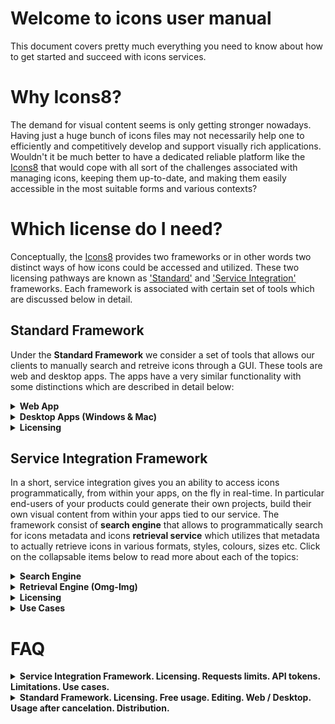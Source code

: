 # Welcome to icons user manual
This document covers pretty much everything you need to know about how to get started and succeed with icons services.

# Why Icons8?

The demand for visual content seems is only getting stronger nowadays. Having just a huge bunch of icons files may not necessarily help one to efficiently and competitively develop and support visually rich applications. Wouldn't it be much better to have a dedicated reliable platform like the [Icons8](https://icons8.com/) that would cope with all sort of the challenges associated with managing icons, keeping them up-to-date, and making them easily accessible in the most suitable forms and various contexts?

# Which license do I need?

Conceptually, the [Icons8](https://icons8.com/) provides two frameworks or in other words two distinct ways of how icons could be accessed and utilized. These two licensing pathways are known as ['Standard'](#standard-framework) and ['Service Integration'](#service-integration-framework) frameworks. Each framework is associated with certain set of tools which are discussed below in detail. 

<!--
One of the most frequently asked questions from our customers is "<b>which license do I need</b>", meaning <b>which framework am I supposed to use</b> to achieve the goals of my project. The rest of this document is purposely dedicated to give you a clear answer for that question and to master the essentials of the frameworks. -->



## Standard Framework

Under the <b>Standard Framework</b> we consider a set of tools that allows our clients to manually search and retreive icons through a GUI. These tools are web and desktop apps. The apps have a very similar functionality with some distinctions which are described in detail below:
 
  <details>
  <summary>
   <strong>Web App</strong>
  </summary>
 
 [Icons web app](https://icons8.com/icons) is availale on any modern web browser and can be accessed via the URL: https://icons8.com/icons. The subscetions below grasp the main features of the web app:
   
  <ul>
    <hr>
   <li>
   <details>
     <summary>
       <strong> Searching  </strong>
     </summary>
  Searching is accomplished by entering a search query in the search bar as demonstrated below and pressing enter key. The most relevant icons set shows up. While entering search queries, you may select various styles, from the drop down menu located on the right from the search bar.
    
  <img src='https://github.com/visualpharm/icons-docs/blob/master/docs/Images/Icons/Search_2.png'>
 
   You have an option to view plain icons only (above screenshot) as well as icons with titles (below screenshot) just by toggling an approprite switch button on the top right of the main screen of the app (shown on both the above and below screenshots).
  
  <img src='https://github.com/visualpharm/icons-docs/blob/master/docs/Images/Icons/search_results_with_labels.png'>
  
  The most left pane of the web app contains four groups of filters. These groups are: styles, bundles, categories and trends. You may open these collapsible menus to quickly access categorized sets of icons:
   <p align="center">
   <img src='https://github.com/visualpharm/icons-docs/blob/master/docs/Images/Icons/stylespane.png'>
   </p>
 
 Note that sets of icons available <b>for free in SVG are highlighted</b> with <b>FREE SVG</b> label:
  
 <p align="center">
   <img src='https://github.com/visualpharm/icons-docs/blob/master/docs/Images/Icons/freesvg.png'>
 </p>
 
 Editor tool come up whenevere an icon is clicked: 
 
  <p align="center">
   <img src='https://github.com/visualpharm/icons-docs/blob/master/docs/Images/Icons/search_edit.png'>
 </p>
 
 Icons editing tools and other tools for manipulation with icons are described in the following subsections.
 
   </details>
   
   </li>
    <hr>
   <li>
    <details>
     <summary>
       <strong> Editing/Formating </strong>
     </summary>
  
   Editing and formatting tools show up whenever an icon from the list is clicked (see previous subsection on how to retrieve a list of icons you need):

  <p align="center">
   <img width="80%" src='https://github.com/visualpharm/icons-docs/blob/master/docs/Images/Icons/editor_main_1.png'>
 </p>
 
 A group of styles options applicable to the selected icon provide you with ability to quickly change the style of the icon you've just selected just by clicking on the style of your choice.
 
 <p align="center">
   <img width="80%" src='https://github.com/visualpharm/icons-docs/blob/master/docs/Images/Icons/editor_main_1_style.png'>
 </p>
  
  The editing tools are located on the most left pane of the editor and include the following tools:
  
  - Recolor
  - Overlay
  - Text
  - No efects
  - Stroke
  - Padding
  - Background
  - Circle
  - Square
  
  <br>
 The recolor tool aims to change the most prominent features of an icon. You may use various types of color selection tools to craft the desired look:
  
 <p align="center">
   <img  src='https://github.com/visualpharm/icons-docs/blob/master/docs/Images/Icons/recolor_edit.png'>
 </p>
  
  Overlay tool provides you with functionality to add an averlay from a list and specify its color:
  
   <p align="center">
   <img  src='https://github.com/visualpharm/icons-docs/blob/master/docs/Images/Icons/overlay_edit.png'>
 </p>
 
 Text editing is another awesome tool that let you text over your icon and change its size, style and color:
 
 
 <p align="center">
   <img   src='https://github.com/visualpharm/icons-docs/blob/master/docs/Images/Icons/text_tool_edit_1.png'>
 </p>
 
 Recolor, overlay and text are the effects applied to the icon with the use of toggle button. You may combine the effects by setting the appropriate buttons. The rest of the effects (stroke, padding, background, circle, square) are applied with the use of the radio button. You may apply one of the effect at a time or select the <b>"No Effects"</b> state when neither of the effects mentioned are applied.
 
 The stroke effect enhances the prominent features of the icon with the specified size/weight. You may change the color of the stroke either.
 <p align="center">
   <img   src='https://github.com/visualpharm/icons-docs/blob/master/docs/Images/Icons/stroke_effect_edit.png'>
 </p>
 
 Padding effect is used to generate space around an icon inside of outer borders:
 <p align="center">
   <img   src='https://github.com/visualpharm/icons-docs/blob/master/docs/Images/Icons/padding_effect_edit.png'>
 </p>
 
 Background effect adds a background to the icon with the functionality to specify custom color.
 
 <p align="center">
   <img  src='https://github.com/visualpharm/icons-docs/blob/master/docs/Images/Icons/background_effect_edit.png'>
 </p>
 
 Circle effect has various parameters which make this feature to be a very flexible tool. You may specify stroke, icon and circle sizes. 
 <p align="center">
   <img  src='https://github.com/visualpharm/icons-docs/blob/master/docs/Images/Icons/circle_effect_edit_with_circle.png'>
 </p>
 Also by setting up the <b>fill togle</b> to <b>ON</b> state you make the circle to be filled up with specific color that you may choose.
 <p align="center">
   <img src='https://github.com/visualpharm/icons-docs/blob/master/docs/Images/Icons/circle_effect_edit_with_fill.png'>
 </p>
 

 Square effect has similar feature set to the circular effect. In addition square effect has an extra parameter called <b>corner radius</b> that specifies the rounding of the square corners.
 <p align="center">
   <img src='https://github.com/visualpharm/icons-docs/blob/master/docs/Images/Icons/square_effect_edit.png'>
 </p>
 
 Same as with circle, the square effect has functionality to fill its interior:
 <p align="center">
   <img src='https://github.com/visualpharm/icons-docs/blob/master/docs/Images/Icons/square_effect_edit_fill_overlay.png'>
 </p>

 
   </details>
   </li>
    <hr>
    <li>
    <details>
     <summary>
       <strong> Downloading </strong>
     </summary>
  
   Icon downloading feature is available from the main icon editor pane which in turn come up whenever an icon is clicked. When the download button is clicked the following screen shows up:
   
 <p align="center">
   <img src='https://github.com/visualpharm/icons-docs/blob/master/docs/Images/Icons/download_edit.png'>
 </p>
 
 Paying customers are elegible to download icons in png, svg, eps and pdf file formats in any size up to 2048 pixels. Free customers are allowed to download icons in PNG up to 100x100px. The [Popular Icons](https://icons8.com/icon/pack/free-icons/all) and [Logos](https://icons8.com/icon/pack/Logos/all) are free in all formats, including SVG for both paying and free  
  
   <p align="center">
   <img src='https://github.com/visualpharm/icons-docs/blob/master/docs/Images/Icons/download_multiple_edit.png'>
 </p>
 
  
   </details>
   </li>
   <hr>
   <li>
    <details>
     <summary>
       <strong> Collections </strong>
     </summary>
  
  X
   
   </details>
   </li>
   <hr>

   <li>
    <details>
     <summary>
       <strong> HTML </strong>
     </summary>
  
  X
   
   </details>
   </li>
   <hr>
   </ul>
 
 
 
 </details>
   
  <details>
  <summary>
   <strong>Desktop Apps (Windows & Mac)</strong>
  </summary>

 Desktop Apps (Windows & Mac)
 </details>
 
  <details>
  <summary>
   <strong>Licensing</strong>
  </summary>
  
There are two possibilities for our clients to use [Icons8](https://icons8.com/) services: on a free basis and on a payable basis. Please note that we do provide lots fruitful things to use for free. Actually, among all the icons/photos services there are only two services that potentially could be payable: [regular icon license](https://icons8.com/paid-license-99/#/) and [API integrations license](https://icons8.com/paid-license-99/#/). All other services provided absolutely for free without any hidden costs. Of cause, there could be some requests from our clients for custom art/photo processing work, but in general [these](https://icons8.com/paid-license-99/#/) are the only two services that in principle could be payable.  For information regarding the free of charge usage please read the ['Free of charge licensing'](#free-of-charge-licensing) section below. Payable option of cause have the most ambitious capabilities. All the shades of licensing associated with paid licenses are described in ['Paid licensing'](#paid-licensing) section. 
## Free of charge licensing
All of the [Icons8](https://icons8.com/) icons/photos services and icons apps can be used for free except the API integration service. You are welcome to use them for free for personal or commercial use however it will require from you to reference us somewhere in an appropriate (publicly accessible) place of your product. In most cases it is enough to place a web link pointed to our website's main page or best of all, pointed directly to the icon you decided to use. Please note that the free icons can only be downloaded in PNG up to 100x100px. The [Popular Icons](https://icons8.com/icon/pack/free-icons/all) and [Logos](https://icons8.com/icon/pack/Logos/all) are free in all formats, including SVG.  

Below is the list of suggested places where you may set up a link:

 - Websites - we require linking from all pages where the icons are used. Please put the link in the footer if the icons are used on each page. A nice example:  
  
![](https://storage.crisp.chat/users/helpdesk/website/0387cc22-33e9-44e8-826f-c5c18d31fc81/15635e20-8c02-41d0-9b98-da3da95cf81b.png)  
  
 - Desktop software - please put the link in the About dialog
 - Mobile apps - please put the link in the About dialog and acknowledgment on
   the AppStore/Google Play page. If the application doesn’t have an
   About section, please reference [Icons8](https://icons8.com/) on the app page
 - Chrome App - please add the link to the description in the Chrome Web Store and (if it doesn't break your layout) somewhere in Settings   
 - WordPress plugin - please link on the Settings page of the plugin and the
   plugin page   
 - PDF, Excel, Word, any other document and also eBooks
   and printed editions - you can put the link anywhere in the document 
 - PC game - please put the link in the Credits section. And we would
   love to have a copy of the game, thank you :-)   
 - YouTube - please put the link in the description box   
 - eBay page - you can put the link in the footer   
 - Social network - please place the link in some of your posts
 - T-shirts, mugs, umbrellas etc. - put the link in some noticeable location of the product

##  Paid licensing
  
 </details>
 
 
  

<!--
 <details>
  <summary>
   <span style="color:blue"><strong>LICENSING MODEL</strong></span>
  </summary>
 This section aims to explain in detail various aspects of licensing and pricing for icons/photos services. While the strict [license agreement](https://icons8.com/download/Icons8_License.pdf) mainly focuses on the legitimacy of various types of usage, this chapter helps our clients to quickly grasp the main pricing features and wisely select the best possible usage option.



 </details>
 
 <hr>
 -->
  

## Service Integration Framework
In a short, service integration gives you an ability to access icons programmatically, from within your apps, on the fly in real-time. In particular end-users of your products could generate their own projects, build their own visual content from within your apps tied to our service. The framework consist of <b>search engine</b> that allows to programmatically search for icons metadata and icons <b>retrieval service</b> which utilizes that metadata to actually retrieve icons in various formats, styles, colours, sizes etc. Click on the collapsable items below to read more about each of the topics:

<!--<ul>
  <li>-->
   <details>
  
  <summary>
   <strong>Search Engine</strong>
  </summary>
  
  
 <!--## Overview-->
 
 
   
Requests to the search engine are constructed with the use of a set of parameters concatenated one after another in a row in the order that can be changed on your own. These paramateres are:


  <ul>
    <hr>
   <li>
   <details>
     <summary>
       <strong> API key / Token </strong>
     </summary>
 
 
 Personal <b>API key</b> or <b>token</b> is a short code in text format that basically grants you permissions to send requests to both searching and retrieval engines. After we receive a payment from a client we issue an API key. You may proceed with the payment on [this page](https://icons8.recurly.com/subscribe/api_access)
   
   </details>
   
   </li>
    <hr>
    <li>
   <details>
     <summary>
       <strong> Endpoint </strong>
     </summary>
 
 The endpoint is the URL where our service can be accessed by a client application. The v4 search engine endpoint is: https://api.icons8.com/api/iconsets/v4/search
   
   </details>
   
   </li>
    <hr>
   <li>
   <details>
     <summary>
       <strong> Platform  </strong>
     </summary>
 

Attributes and parameters named  `platform`  or  `platform_api_code`  or  `platform_code`  all indicate the style of the icons. We are sorry, we have various names which mean the same things.

|Platform|Icon style|
|----------|--------|
|win8|icons in the Microsoft Windows 8/Metro style| 
|win10 |icons in the Microsoft Windows 10/Threshold|
|ios7|icons in the Apple iOS 7/8/9/10 style|  
|android|icons in the Google Android 4 Kitkat style| 
|androidL|icons in the Google Android 5 Lollipop (Material) style| 
|color|flat color icons| 
|office|Icons for Microsoft Office| 
|ultraviolet|Blue UI|				
|nolan|Gradient Line|				
|p1em|Simple Small|
|dotty|Dotted|	
|dusk|Cute Color|				
|Dusk_Wired|Cute Outline|	 
|cotton|Pastel|			 
|ios11|iOS Glyph|  
|clouds|Clouds|
|bubbles|Circle Bubbles|
|plasticine|	Color Hand Drawn|
|carbon_copy|Hand Drawn|
|doodle|Doodle|
|fineline|Fune Line|
|isometric|Isometric|
|flat_round|Round Infographic|
|m_outlined|Material Design Outlined|
|m_rounded|Material Design Rounded|
|m_two_tone|Material Design Two Tone|
|m_sharp|Material Design Sharp|
   
   </details>
   
   </li>
    <hr>
   <li>
   <details>
     <summary>
       <strong> Language  </strong>
     </summary>


Icon names, categories and tags are localized. Here's the list of supported languages:

|Language|Language name|
|----------|--------|
|en-US|English|
|fr-FR|French|
|de-DE|German|
|it-IT|Italian|
|pt-BR|Portuguese|
|pl-PL|Polish|
|ru-RU|Russian|
|es-ES|Spanish|
|zh-CN|Chinese|
|ja-JP|Japanese|

The primary language is English - if we do not translate something, it will be in English.
   
   </details>
   
   </li>
    <hr>
   <li>
   <details>
     <summary>
       <strong> Amount  </strong>
     </summary>
      
   This field is the maximum number of icons which you'd like to receive. Default value is 25.
   
   </details>
   
   </li>
   <hr>
   <li>
   <details>
     <summary>
       <strong>  Offset  </strong>
     </summary>
      
 This field is the offset from the first received result. Default value is 0.
   
   </details>
   
   </li>
 
   <hr>
   <li>
   <details>
     <summary>
       <strong> Sample request </strong>
     </summary>
      
https://api.icons8.com/api/iconsets/v4/search?term=home&amount=50&offset=0&platform=all&language=en-US&token=al05i21yfatb4s5eac20c4wr4394b1z2. 
   
   </details>
   
   </li>
    <hr>
   <li>
   <details>
     <summary>
       <strong> Sample response </strong>
     </summary>
      
 |<img src='https://github.com/visualpharm/icons-docs/blob/master/docs/Images/v4_Search_JSON_1.png'>|<img src='https://github.com/visualpharm/icons-docs/blob/master/docs/Images/v4_Search_JSON_2.png'>|
|----------|--------|
   
   </details>
   
   </li>
   <hr>
   </ul>
   


    
    

 
Notice that you can filter results with style/platform and then group the results with the use of categories. Basically when you supply a search query to our <b>Search Engine of Version 4.0</b> you get back a json file which contains all the metadata of the most relevant icons associated with that query. Then you may use this category info contained in the metadata to actually group the results according to the categories. Pay attention that the <b>Search Engine</b> will not return the categories which have less than 10 icons.



<!--

<b>
  - API key i.e. token
  - endpoint
  - platform
  - language
  - offset
  - amount </b >-->


     

  </details>
  
  <details>
  <summary>
   <strong> Retrieval Engine (Omg-Img) </strong>
 </summary>
  
[Omg-img](http://img.icons8.com/) serivce could be used absolutely <b>for free</b> for both for searching and for retrieving icons. <b>Paid</b> license gives you an <b>unbeatable</b> functionality to craft cutting edge apps. Exactly the same paid token is used to access both searching and retrieval engines.
 
 <ol>
  <hr>
 <li>
  
 <details>
  <summary>
   <strong>Free VS Paid </strong>
 </summary>
  
Lots of the [omg-img](http://img.icons8.com/) features are available to our clients for free. Of cause there are advanced options available only to licensed clients. The major difference is that <b>paid license</b> provides extra features which are:

- access to generate PNG icons larger than 550 px
- access to vector-format icons (SVG, EPS, PDF). Popular SVG icons are available for <b>FREE</b>.
- access to more ['advanced search engine'](#service-integration-framework)  
 
 </details>
</li>
 <hr>
 <li>
   <details>
    <summary>
      <strong> How to retrieve an icon for FREE? </strong>
    </summary>
    
 It takes just a line of code, service endpoint concatinated with an icon's name, to insert an icon in svg or png format directly from the CDN to your application of any scale:
 
 - `<img src=’https://img.icons8.com/search.svg’/>`
 - `<img src=’https://img.icons8.com/search.png’/>`
 
 <br>
 
  Also please note that:
  
 - png icons are available in limited size (less than 550px)
 - only popular SVG icons are available for free
 
   </details>
 </li> 
 <hr>
 <li>
   <details>
    <summary>
      <strong> How to retrieve an icon on PAID basis? </strong>
    </summary>
     
     
The canonical format for retrieving icons in PAID license format is as follows: http://img.icons8.com/[platform]/[size]/[commonName].[format]?token=e5b4w4e6a788431f805c1fkh1e16d  where commonName, platform, token - are mandatory, whereas size - is optional. Lets illustate the procedure on the following example. Assume we call v4 search engine with 'house' searching phrase and receive a JSON respnse as follows: 
    
    
<img src='https://github.com/visualpharm/icons-docs/blob/master/docs/Images/JSON_RETRIEVE.png'>


For the "house" search query we have response meta info with value "ultroviolet" for platform parameter, and "Link-company-child" for commonName parameter. Thats all we need to get the icon in the svg/eps/pdf/png formats. Here are the complete request strings: 

- 'http://img.icons8.com/ultraviolet/link-company-child.svg?token=YOURTOKEN' 
- 'http://img.icons8.com/ultraviolet/link-company-child.eps?token=YOURTOKEN' 
- 'http://img.icons8.com/ultraviolet/link-company-child.png?token=YOURTOKEN' 
- 'http://img.icons8.com/ultraviolet/link-company-child.pdf?token=YOURTOKEN' 

Note that the 'name' parameter is not used at all in the constraction of url for retrieving the icon.
<!--
'http://img.icons8.com/ultraviolet/link-company-child/House.svg?token=we95b4o4ea7t8e41f707bc7dr0a01ef6d' 
-->
 
   </details>
 </li>
 <hr>
  
 <li>
 <details>
  <summary>
   <strong> Icon’s search available straight from the address bar of your browser </strong>
 </summary>
  
For your convenience, [omg-img](http://img.icons8.com/) service architecture allows developers and designers to browse for new icons directly from browser’s address bar as following: 

 - https://img.icons8.com/home 
 - https://img.icons8.com/house
- https://img.icons8.com/bungalow
- https://img.icons8.com/targaryen-house
 

 </details>
</li>
<hr>
  
 <li>
 <details>
  <summary>
   <strong> Icon’s search with the use of our web app </strong>
 </summary>
  

There is always an option to browse for more icons from our web app  https://icons8.com/icon/new-icons/all to get the names that you may use in constructing appropriate icons links for your apps. Just type-in a query and click on search icon to get a list of the most relevant icons. Then select the icon you'd like to use and hit on the "HTML" button to see the full puth that you actually may use in your own app. 

 </details>
</li>
<hr>
 <li>
 <details>
  <summary>
   <strong>  How do I apply styles? </strong>
 </summary>

On our website, there is a list of icons styles on the left pane of the icons page. The list contains more than 20 various styles to outperform expectations of even the most demanding end-users of your apps. Below is the list of the most popular styles:

|monochrome|coloured|
|----------|--------|
|iOS: http://img.icons8.com/ios/car|Color: http://img.icons8.com/color/car|
|Windows: http://img.icons8.com/windows/car|Office: http://img.icons8.com/office/car|
|Material: http://img.icons8.com/material/car|Dusk: http://img.icons8.com/dusk/car|

[Omg-img](http://img.icons8.com/) let you apply a new style as easy as just inserting a style code within an icon’s link.


 </details>
</li>
<hr>
 <li>
 <details>
  <summary>
   <strong> Recolouring monochrome icons made easy </strong>
 </summary>
  
To change the color of an icon with [omg-img](http://img.icons8.com/) service you simply insert an appropriate color code within an icon’s link as it is demonstrated below:
- <img src='http://img.icons8.com/ios/FF0000/car'> `http://img.icons8.com/ios/FF0000/car`
- <img src='http://img.icons8.com/ios/00FF00/car'> `http://img.icons8.com/ios/00FF00/car`
- <img src='http://img.icons8.com/ios/0000FF/car'> `http://img.icons8.com/ios/0000FF/car`

 </details>
</li>
<hr>
<li>
 <details>
  <summary>
   <strong> How can I resize an icon? </strong>
 </summary>
   
  To modify an icon’s size the same logic is applied as before. It’s just enough to insert an icon’s size within its link:
- 'http://img.icons8.com/color/30px/car' <img src='http://img.icons8.com/color/30px/car' />
- 'http://img.icons8.com/color/40px/car' <img src='http://img.icons8.com/color/40px/car' />
- 'http://img.icons8.com/color/50px/car' <img src='http://img.icons8.com/color/50px/car' /> 
- 'http://img.icons8.com/color/60px/car' <img src='http://img.icons8.com/color/60px/car' /> 

For your convenience, the size of an icon can be written in two different formats: `100x100` or `100px`, depending on what you prefer the most.


 </details>
</li>
<hr>
<li>
 <details>
  <summary>
   <strong> How can all sorts of artefacts be minimised when using pixel perfect? </strong>
 </summary>
  
Each icon style is drawn for a specific pixel grid. Look at these few examples of various pixel grids: 
* iOS: `50x50`
* Metro: `26x26`
* Windows: `32x32`
* Material: `24x24`
* Color: `48x48`
* Office: `16x16`, `30x30`, `40x40`, `80x80`

In order to avoid all sorts of artefacts (blurring edges, washed out colours etc.) associated with changing an icon’s size, we strongly recommend you to choose multiples of original icon's size. For example for iOS style the multiples would be: `50x50`, `100x100`, `150x150` etc.
You can set an icon’s size either by specifying the size in pixels `100x100` / `100px` or with the use of factors: `2x` or `x2` (the number can vary).
For example:
- 'https://img.icons8.com/color/1x/brazilian-carnival.png' <img src='https://img.icons8.com/color/1x/brazilian-carnival.png'/>
- 'https://img.icons8.com/color/2x/brazilian-carnival.png' <img src='https://img.icons8.com/color/2x/brazilian-carnival.png' />


 </details>
</li>
<hr>
<li>
 <details>
  <summary>
   <strong> What is the maximum size of an icon that your service can provide? </strong>
 </summary>
  
The restriction applied to free png icons is 550px. Please read more in [API license](https://icons8.com/paid-license-99/#/).

 </details>
</li>
<hr>
<li>
 <details>
  <summary>
   <strong> What should I do if I can not find an icon that I need? </strong>
 </summary>
  
You may send us a [request](https://icons8.com/request-icon/) to draw any icon you actually  need. It’s completely free. We try to do our the best to make our service comprehensive. However we do prioritise the requests which have the highest demand. You even may ask your friends, relatives and any community members to vote for your requested icon in order put your request on the very top of the queue. 

 </details>
</li>
<hr>
<li>
 <details>
  <summary>
   <strong> Can an icon used in my app change over time? </strong>
 </summary>
  
In short, it’s very unlikely but possible. The most updated version of an icon is accessible by a given icon’s link.
E.G. currently for the following link **`https://img.icons8.com/water-molecule`** we keep showing an icon with illustration of a water drop or an abstract molecule. However if we begin to receive more and more requests to change the icon’s appearance to say a water molecule like this H<sub>2</sub>O, then most probably we will alternate its look somehow to represent the structure of two atoms of hydrogen and one atom of oxygen bonded together. 

In case if you are planning to use an icon longterm, the best solution would be to use the canonical full path to the icon (.png), which can be formed [here](https://icons8.com/).

 </details>
</li>
<hr>
<li>
 <details>
  <summary>
   <strong> Can I use an icon with .png extension? </strong>
 </summary>
  
Yes you can use icons with .png extension in [omg-img](http://img.icons8.com/) service, however you would need to know the exact name of a .png icon. The .png names could differ from the names provided by the service. In order to find the desired .png icon name and create an appropriate query for it, you may use searching engine UI available on our website [here](https://icons8.com/icon/new-icons/all).

 </details>
</li>
<hr>
<li>
 <details>
  <summary>
   <strong>How to use responsive size for style? </strong>
 </summary>
  
It’s quite simple. Just add a parameter `office` to your request. For example:
 - <img src='http://img.icons8.com/office/50px/car.png?office=16'> `http://img.icons8.com/office/50px/car.png?office=16`
- <img src='http://img.icons8.com/office/50px/car.png?office=30'> `http://img.icons8.com/office/50px/car.png?office=30`
- <img src='http://img.icons8.com/office/50px/car.png?office=40'> `http://img.icons8.com/office/50px/car.png?office=40`
- <img src='http://img.icons8.com/office/50px/car.png?office=80'> `http://img.icons8.com/office/50px/car.png?office=80`

 </details>
 
</li>
<hr>
</ol> 

 </details>
 
  <details>
  <summary>
   <strong>Licensing</strong>
  </summary>
 
 Paid and free of charge options are available to our clients.
 
 <ul>
  <hr>
   <li>
   <details>
     <summary>
       <strong> PAID option  </strong>
     </summary>
      
Paid option means you have to buy an access token, a short string code that you embed into your requests to both searching and retrieval engines. Exactly the same token is used to access both engines.
 
The starter icons service integration plan is $100/month - it includes up to 100 000 requests to retrieval engine (actual, non cached icons downloads) per month. Every additional 100 000 requests add $100 more to the monthly plan. You certainly may cache retrieval requests on your side and pay only for actual downloads/retrievals from our engine. Requests to search engine are unlimited within any servce integration plan - no matter how many retrieval requests you've purchased. Payments for the plans are accepted on this page: https://icons8.recurly.com/subscribe/api_access. After we receive a payment we issue an API key or i.e. token for accessing our searching and retieval engines. 
   
   </details>
   
   </li>
    <hr>
   <li>
   <details>
     <summary>
       <strong> FREE of charge option </strong>
     </summary>
      
 There is actually no free option to use our search engine, only the retrieval [omg-img](http://img.icons8.com) engine. However [omg-img](http://img.icons8.com) provides a great deal of opportunities to use <b>both searching and retrieaval absolutely for free</b>.
   <br>
  Few limitations of free of charge option are:
 - png icons are available in limited (<b>less than 550px</b>) size but suitable for a great deal of needs 
 - only <b>popular SVG</b> icons are available for <b>free</b>
 - searching is only by means of [omg-img](http://img.icons8.com)
   
   </details>
   
   </li>
   <hr>
 </ul>
 
 </details>
  
 <details>
  <summary>
   <strong>Use Cases</strong>
  </summary>

  These are examples of Service Integration usage in production applications by our clients:

-   **Template customisation:**  <br> [Canva](https://www.canva.com/)
    
-   **Graphics and text editors:** <br>  [Gravit](https://gravit.io/) 
    
-   **Application customisation:** <br>  [TimeTune](http://timetune.center/) 

 </details>
 
# FAQ
 
 <details>
  <summary>
   <strong>Service Integration Framework. Licensing. Requests limits. API tokens. Limitations. Use cases. </strong>
 </summary>
 
 <br>
 <ol>
  <li>
   <details>
    <summary>
      <strong>How can I purchase Service Integration API Key? What is included?</strong>
    </summary>
    
The starter icons service integration plan is $100/month - it includes up to 100 000 requests to retrieval engine (actual, non cached icons downloads) per month. Every additional 100 000 requests add $100 more to the monthly plan. You certainly may cache retrieval requests on your side and pay only for actual downloads/retrievals from our engine. Requests to search engine are unlimited within any servce integration plan - no matter how many retrieval requests you've purchased. Payments for the plans are accepted on this page: https://icons8.recurly.com/subscribe/api_access. After we receive a payment we issue an API key or i.e. token for accessing our searching and retieval engines.
   
   
   </details>
 <hr>
 </li>
 <li>
 <details>
  <summary>
   <strong>What are the end points for icons Searching/Retrieval? Give me few examples, please!</strong>
 </summary>
  
  The endpoint is the URL where our service can be accessed by a client application. 
  
  - The v4 search engine endpoint is: https://api.icons8.com/api/iconsets/v4/search. Here is an example request: https://api.icons8.com/api/iconsets/v4/search?term=home&amount=50&offset=0&platform=all&language=en-US&token=YOURTOKEN.
  
  - The endpoint for retrievale is: http://img.icons8.com. Here is an example request: http://img.icons8.com/ultraviolet/link-company-child.svg?token=YOURTOKEN
  
 </details>
  <hr>
</li>
 <li>
 <details>
  <summary>
   <strong>Why icon size is not icluded in metadata returned by Search Engine? Why Pixel Perfect?</strong>
 </summary>
  
Notice, the icons that we have are of a vector format and that is why they could be of any size. By this reason we do not include the icon's size in metadata of response from search engine. You simply can substitute any value for size parameter in request of a retrieval serivce and receive the corresponding png icon of the size that you requested. For icons retrieval we use [omg-img](http://img.icons8.com/) service. To retrieve an icon you embed your API TOKEN just right into your request http://img.icons8.com/ios/F0AC34/search.svg?token="YOURTOKEN". You may change the order of parameters in your request. Also keep in mind that due to the conversion of svg into png the "pixel perfect" come into play. To eliminate the artefacts of format conversion (from vector to raster) there is an appropriate size for each platform which you can then multiply by various factors 1x, 2x, 3x etc. to get the png size you need. 

 </details>
  <hr>
</li>
</ol> 

 </details>

<details>
  <summary>
   <strong>Standard Framework. Licensing. Free usage. Editing. Web / Desktop. Usage after cancelation. Distribution. </strong>
 </summary>
 
 <br>
 <ol>
  <li>
   <details>
    <summary>
      <strong>Can I use Icons8 for free?</strong>
    </summary>
    
   Yes, you can use our icons for free for personal or commercial use if you put a link to our website.
   Please note that the free icons can only be downloaded in PNG up to 100x100px. The Popular Icons and Logos are free in all 
   formats, including SVG. Alternatively, you can purchase a license to get all formats and use them without crediting us.
   </details>
 <hr>
 </li>
 <li>
 <details>
  <summary>
   <strong>Can I use the icons after my subscription is expired?</strong>
 </summary>
  
Yes, the icons that you've used while your subscription was active can be used indefinitely.
Kindly note that after you make subscription and it expires you are not able to use previously downloaded icons on our web or app (unless you've downloaded them to your device).
 </details>
  <hr>
</li>
 <li>
 <details>
  <summary>
   <strong>How can I purchase just a single icon?</strong>
 </summary>
  
Unfortunately we do not have such an option at the moment. The best solution would be to purchase a subscription for a month, then download as many icons as you need and eventually cancel the subscription. You truly may cancel your subscription at any time, no hidden costs, no tricks no stuff like that. After your subscription is canceled you may continue to use your icons in current or future commercial projects. These icons stay yours for good. Though there are few restrictions are applied: https://icons8.com/download/Icons8_License.pdf
 </details>
  <hr>
</li>




</ol> 








</details>
